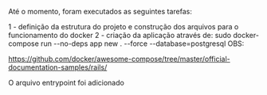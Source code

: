 Até o momento, foram executados as seguintes tarefas:

1 - definição da estrutura do projeto e construção dos arquivos para o funcionamento do docker
2 - criação da aplicação através de:
	sudo docker-compose run --no-deps app new . --force --database=postgresql
OBS:

https://github.com/docker/awesome-compose/tree/master/official-documentation-samples/rails/

O arquivo entrypoint foi adicionado

 

